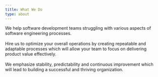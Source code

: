 ```yaml
---
title: What We Do
type: about
---
```


We help software development teams struggling with various aspects of software engineering processes.<br><br>Hire us to optimize your overall operations by creating repeatable and adaptable processes which will allow your team to focus on delivering product value effectively.<br><br> We emphasize stability, predictability and continuous improvement which will lead to building a successful and thriving organization.